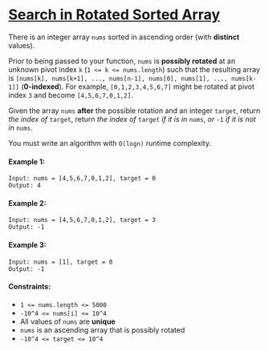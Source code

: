 # [Search in Rotated Sorted Array](https://leetcode.com/explore/interview/card/top-interview-questions-medium/110/sorting-and-searching/804/)
There is an integer array `nums` sorted in ascending order (with **distinct** values).  
  
Prior to being passed to your function, `nums` is **possibly rotated** at an unknown pivot index `k` (`1 <= k <= nums.length`) such that the resulting array is `[nums[k], nums[k+1], ..., nums[n-1], nums[0], nums[1], ..., nums[k-1]]` (**0-indexed**). For example, `[0,1,2,3,4,5,6,7]` might be rotated at pivot index `3` and become `[4,5,6,7,0,1,2]`.  
  
Given the array `nums` **after** the possible rotation and an integer `target`, return *the index of* `target`, return *the index of* `target` *if it is in* `nums`, *or* `-1` *if it is not in* `nums`.  
  
You must write an algorithm with `O(logn)` runtime complexity.

#### Example 1:
```
Input: nums = [4,5,6,7,0,1,2], target = 0
Output: 4
```

#### Example 2:
```
Input: nums = [4,5,6,7,0,1,2], target = 3
Output: -1
```

#### Example 3:
```
Input: nums = [1], target = 0
Output: -1
```

#### Constraints:
- `1 <= nums.length <= 5000`
- `-10^4 <= nums[i] <= 10^4`
- All values of `nums` are **unique**
- `nums` is an ascending array that is possibly rotated
- `-10^4 <= target <= 10^4`
